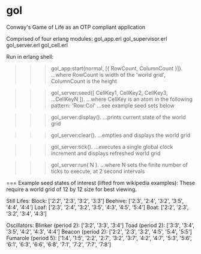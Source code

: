 gol
===
Conway's Game of Life as an OTP compliant application 

Comprised of four erlang modules:
     gol_app.erl
     gol_supervisor.erl
     gol_server.erl
     gol_cell.erl

Run in erlang shell:

>>> gol_app:start(normal, [{ RowCount, ColumnCount }]).
    ...where RowCount is width of the 'world grid', ColumnCount is the height

>>> gol_server:seed([ CellKey1, CellKey2, CellKey3, ...CellKeyN ]).
    ...where CellKey is an atom in the following pattern:  'Row:Col' 
    ...see example seed sets below

>>> gol_server:display().
    ...prints current state of the world grid

>>> gol_server:clear().
    ...empties and displays the world grid

>>> gol_server:tick().
    ...executes a single global clock increment and displays refreshed world grid

>>> gol_server:run( N ).
    ...where N sets the finite number of ticks to execute, at 2 second intervals

===
Example seed states of interest (lifted from wikipedia examples):
These require a world grid of 12 by 12 size for best viewing.
 
Still Lifes:
      Block: 
      ['2:2', '2:3', '3:2', '3:3']
      Beehive: 
      ['2:3', '2:4', '3:2', '3:5', '4:4', '4:4']
      Loaf:
      ['2:3', '2:4', '3:2', '3:5', '4:3', '4:5', '5:4']
      Boat:
      ['2:2', '2:3', '3:2', '3:4', '4:3']

Oscillators:
      Blinker (period 2):
      ['3:2', '3:3', '3:4']
      Toad (period 2):
      ['3:3', '3:4', '3:5', '4:2', '4:3', '4:4']
      Beacon (period 2):
      ['2:2', '2:3', '3:2', '4:5', '5:4', '5:5']
      Fumarole (period 5):
      ['1:4', '1:5', '2:2', '2:7', '3:2', '3:7', '4:2', '4:7', '5:3', '5:6', '6:1', '6:3', '6:6', '6:8', '7:1', '7:2', '7:7', '7:8']

